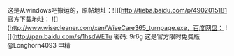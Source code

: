 这是从windows吧搬运的，原帖地址：![](http://tieba.baidu.com/p/4902015181
官方下载地址： ![](http://www.wisecleaner.com/xen/WiseCare365_turnpage.exe，百度网盘： ![](http://pan.baidu.com/s/1hsdWETu 密码: 9r6g
这是官方限时免费版
@Longhorn4093 申精
